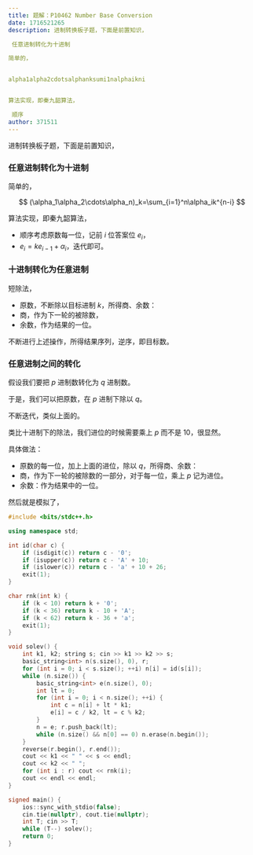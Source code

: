 ```yaml
---
title: 题解：P10462 Number Base Conversion
date: 1716521265
description: 进制转换板子题，下面是前置知识，

 任意进制转化为十进制

简单的，


alpha1alpha2cdotsalphanksumi1nalphaikni


算法实现，即秦九韶算法，

 顺序
author: 371511
---
```


进制转换板子题，下面是前置知识，

### 任意进制转化为十进制

简单的，

$$
(\alpha_1\alpha_2\cdots\alpha_n)_k=\sum_{i=1}^n\alpha_ik^{n-i}
$$

算法实现，即秦九韶算法，

+ 顺序考虑原数每一位，记前 $i$ 位答案位 $e_i$，
+ $e_i=ke_{i-1}+\alpha_i$，迭代即可。

### 十进制转化为任意进制

短除法，

+ 原数，不断除以目标进制 $k$，所得商、余数：
+ 商，作为下一轮的被除数，
+ 余数，作为结果的一位。

不断进行上述操作，所得结果序列，逆序，即目标数。

### 任意进制之间的转化

假设我们要把 $p$ 进制数转化为 $q$ 进制数。

于是，我们可以把原数，在 $p$ 进制下除以 $q$。

不断迭代，类似上面的。

类比十进制下的除法，我们进位的时候需要乘上 $p$ 而不是 $10$，很显然。

具体做法：

+ 原数的每一位，加上上面的进位，除以 $q$，所得商、余数：
+ 商，作为下一轮的被除数的一部分，对于每一位，乘上 $p$ 记为进位。
+ 余数：作为结果中的一位。

然后就是模拟了，

```cpp
#include <bits/stdc++.h>

using namespace std;

int id(char c) {
	if (isdigit(c)) return c - '0';
	if (isupper(c)) return c - 'A' + 10;
	if (islower(c)) return c - 'a' + 10 + 26;
	exit(1);
}

char rnk(int k) {
	if (k < 10) return k + '0';
	if (k < 36) return k - 10 + 'A';
	if (k < 62) return k - 36 + 'a';
	exit(1);
}

void solev() {
	int k1, k2; string s; cin >> k1 >> k2 >> s;
	basic_string<int> n(s.size(), 0), r;
	for (int i = 0; i < s.size(); ++i) n[i] = id(s[i]);
	while (n.size()) {
		basic_string<int> e(n.size(), 0);
		int lt = 0;
		for (int i = 0; i < n.size(); ++i) {
			int c = n[i] + lt * k1;
			e[i] = c / k2, lt = c % k2;
		}
		n = e; r.push_back(lt);
		while (n.size() && n[0] == 0) n.erase(n.begin());
	}
	reverse(r.begin(), r.end());
	cout << k1 << " " << s << endl;
	cout << k2 << " ";
	for (int i : r) cout << rnk(i);
	cout << endl << endl;
}

signed main() {
	ios::sync_with_stdio(false);
	cin.tie(nullptr), cout.tie(nullptr);
	int T; cin >> T;
	while (T--) solev();
	return 0;
}
```
